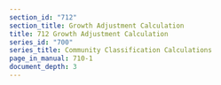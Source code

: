```yaml
---
section_id: "712"
section_title: Growth Adjustment Calculation
title: 712 Growth Adjustment Calculation
series_id: "700"
series_title: Community Classification Calculations
page_in_manual: 710-1
document_depth: 3
---
```


